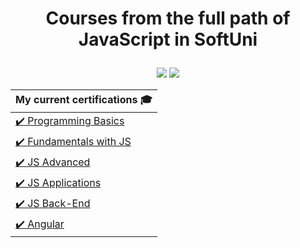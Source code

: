 # <p align="center"> Courses from the full path of JavaScript in SoftUni <p>

<p align="center">
  <a href="https://softuni.bg/professions/javascript"><img src="https://softuni.bg/Content/images/university/professions/javascript.svg"></a>
  <a href="https://softuni.bg/curriculum"><img src="https://softuni.bg/Content/images/university/professions/softuni-wizard.png"></a>
<p>

| My current certifications 🎓|
| ---- |
| [✔️ Programming Basics](https://softuni.bg/certificates/details/158728/bb893bcb) | 
| [✔️ Fundamentals with JS](https://softuni.bg/certificates/details/180274/856da3be) |
| [✔️ JS Advanced](https://softuni.bg/certificates/details/188200/5e6d88ef) |
| [✔️ JS Applications](https://softuni.bg/certificates/details/195374/d6672e5a) |
| [✔️ JS Back-End](https://softuni.bg/certificates/details/204908/ba814390) |
| [✔️ Angular](https://softuni.bg/certificates/details/212752/ee71b1bd) |
